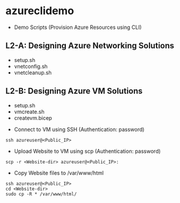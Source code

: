 # azureclidemo
* Demo Scripts (Provision Azure Resources using CLI)

## L2-A: Designing Azure Networking Solutions
- setup.sh
- vnetconfig.sh
- vnetcleanup.sh

## L2-B: Designing Azure VM Solutions
- setup.sh
- vmcreate.sh
- createvm.bicep

* Connect to VM using SSH (Authentication: password)
```
ssh azureuser@<Public_IP>
```

* Upload Website to VM using scp (Authentication: password)
```
scp -r <Website-dir> azureuser@<Public_IP>:
```

* Copy Website files to /var/www/html
```
ssh azureuser@<Public_IP>
cd <Website-dir>
sudo cp -R * /var/www/html/
```

